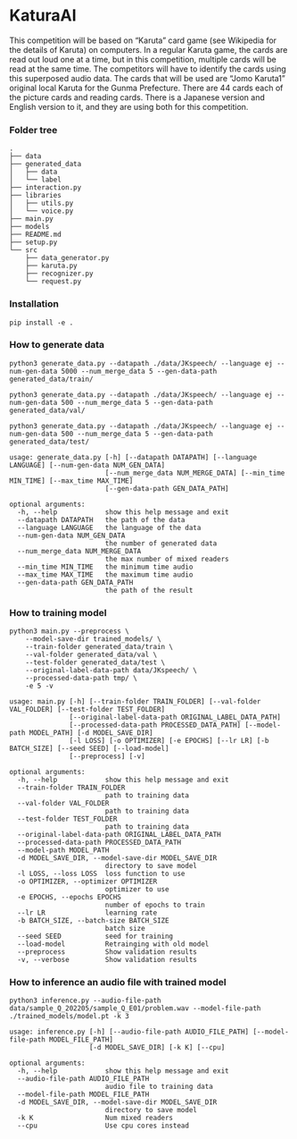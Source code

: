 # KaturaAI
This competition will be based on “Karuta” card game (see Wikipedia for the details of Karuta) on computers. In
a regular Karuta game, the cards are read out loud one at a time, but in this competition, multiple cards will be
read at the same time. The competitors will have to identify the cards using this superposed audio data. The cards
that will be used are “Jomo Karuta1” original local Karuta for the Gunma Prefecture. There are 44 cards each of
the picture cards and reading cards. There is a Japanese version and English version to it, and they are using both
for this competition.
### Folder tree

```
.
├── data
├── generated_data
│   ├── data
│   └── label
├── interaction.py
├── libraries
│   ├── utils.py
│   └── voice.py
├── main.py
├── models
├── README.md
├── setup.py
└── src
    ├── data_generator.py
    ├── karuta.py
    ├── recognizer.py
    └── request.py
```

### Installation

```
pip install -e .
```

### How to generate data

```
python3 generate_data.py --datapath ./data/JKspeech/ --language ej --num-gen-data 5000 --num_merge_data 5 --gen-data-path generated_data/train/
```


```
python3 generate_data.py --datapath ./data/JKspeech/ --language ej --num-gen-data 500 --num_merge_data 5 --gen-data-path generated_data/val/
```

```
python3 generate_data.py --datapath ./data/JKspeech/ --language ej --num-gen-data 500 --num_merge_data 5 --gen-data-path generated_data/test/
```

```
usage: generate_data.py [-h] [--datapath DATAPATH] [--language LANGUAGE] [--num-gen-data NUM_GEN_DATA]
                        [--num_merge_data NUM_MERGE_DATA] [--min_time MIN_TIME] [--max_time MAX_TIME]
                        [--gen-data-path GEN_DATA_PATH]

optional arguments:
  -h, --help            show this help message and exit
  --datapath DATAPATH   the path of the data
  --language LANGUAGE   the language of the data
  --num-gen-data NUM_GEN_DATA
                        the number of generated data
  --num_merge_data NUM_MERGE_DATA
                        the max number of mixed readers
  --min_time MIN_TIME   the minimum time audio
  --max_time MAX_TIME   the maximum time audio
  --gen-data-path GEN_DATA_PATH
                        the path of the result

```

### How to training model

```
python3 main.py --preprocess \
    --model-save-dir trained_models/ \
    --train-folder generated_data/train \
    --val-folder generated_data/val \
    --test-folder generated_data/test \
    --original-label-data-path data/JKspeech/ \
    --processed-data-path tmp/ \
    -e 5 -v
```

```
usage: main.py [-h] [--train-folder TRAIN_FOLDER] [--val-folder VAL_FOLDER] [--test-folder TEST_FOLDER]
               [--original-label-data-path ORIGINAL_LABEL_DATA_PATH]
               [--processed-data-path PROCESSED_DATA_PATH] [--model-path MODEL_PATH] [-d MODEL_SAVE_DIR]
               [-l LOSS] [-o OPTIMIZER] [-e EPOCHS] [--lr LR] [-b BATCH_SIZE] [--seed SEED] [--load-model]
               [--preprocess] [-v]

optional arguments:
  -h, --help            show this help message and exit
  --train-folder TRAIN_FOLDER
                        path to training data
  --val-folder VAL_FOLDER
                        path to training data
  --test-folder TEST_FOLDER
                        path to training data
  --original-label-data-path ORIGINAL_LABEL_DATA_PATH
  --processed-data-path PROCESSED_DATA_PATH
  --model-path MODEL_PATH
  -d MODEL_SAVE_DIR, --model-save-dir MODEL_SAVE_DIR
                        directory to save model
  -l LOSS, --loss LOSS  loss function to use
  -o OPTIMIZER, --optimizer OPTIMIZER
                        optimizer to use
  -e EPOCHS, --epochs EPOCHS
                        number of epochs to train
  --lr LR               learning rate
  -b BATCH_SIZE, --batch-size BATCH_SIZE
                        batch size
  --seed SEED           seed for training
  --load-model          Retrainging with old model
  --preprocess          Show validation results
  -v, --verbose         Show validation results

```

### How to inference an audio file with trained model

```
python3 inference.py --audio-file-path data/sample_Q_202205/sample_Q_E01/problem.wav --model-file-path ./trained_models/model.pt -k 3 
```

```
usage: inference.py [-h] [--audio-file-path AUDIO_FILE_PATH] [--model-file-path MODEL_FILE_PATH]
                    [-d MODEL_SAVE_DIR] [-k K] [--cpu]

optional arguments:
  -h, --help            show this help message and exit
  --audio-file-path AUDIO_FILE_PATH
                        audio file to training data
  --model-file-path MODEL_FILE_PATH
  -d MODEL_SAVE_DIR, --model-save-dir MODEL_SAVE_DIR
                        directory to save model
  -k K                  Num mixed readers
  --cpu                 Use cpu cores instead
```
